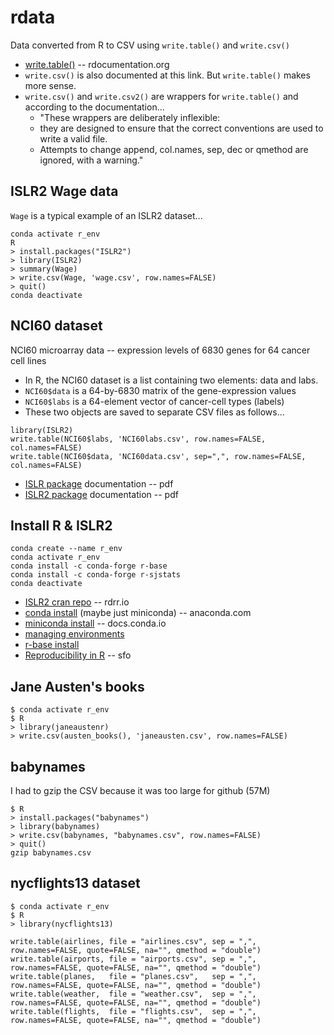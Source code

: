 # rdata

Data converted from R to CSV using `write.table()` and `write.csv()`

* [write.table()](https://www.rdocumentation.org/packages/utils/versions/3.6.2/topics/write.table) -- rdocumentation.org
* `write.csv()` is also documented at this link. But `write.table()` makes more sense.
* `write.csv()` and `write.csv2()` are wrappers for `write.table()` and according to the documentation...
  * "These wrappers are deliberately inflexible: 
  * they are designed to ensure that the correct conventions are used to write a valid file. 
  * Attempts to change append, col.names, sep, dec or qmethod are ignored, with a warning."

## ISLR2 Wage data

`Wage` is a typical example of an ISLR2 dataset...

```
conda activate r_env
R
> install.packages("ISLR2")
> library(ISLR2)
> summary(Wage)
> write.csv(Wage, 'wage.csv', row.names=FALSE)
> quit()
conda deactivate
```

## NCI60 dataset

NCI60 microarray data -- expression levels of 6830 genes for 64 cancer cell lines

* In R, the NCI60 dataset is a list containing two elements: data and labs.
* `NCI60$data` is a 64-by-6830 matrix of the gene-expression values
* `NCI60$labs` is a 64-element vector of cancer-cell types (labels)
* These two objects are saved to separate CSV files as follows...
```
library(ISLR2)
write.table(NCI60$labs, 'NCI60labs.csv', row.names=FALSE, col.names=FALSE)
write.table(NCI60$data, 'NCI60data.csv', sep=",", row.names=FALSE, col.names=FALSE)
```
* [ISLR package](https://cran.r-project.org/web/packages/ISLR/ISLR.pdf) documentation -- pdf
* [ISLR2 package](https://cran.r-project.org/web/packages/ISLR2/ISLR2.pdf) documentation -- pdf

## Install R & ISLR2

```
conda create --name r_env
conda activate r_env
conda install -c conda-forge r-base
conda install -c conda-forge r-sjstats
conda deactivate
```

* [ISLR2 cran repo](https://rdrr.io/cran/ISLR2/) -- rdrr.io
* [conda install](https://docs.anaconda.com/anaconda/install/) (maybe just miniconda) -- anaconda.com
* [miniconda install](https://docs.conda.io/en/latest/miniconda.html) -- docs.conda.io
* [managing environments](https://docs.conda.io/projects/conda/en/latest/user-guide/tasks/manage-environments.html)
* [r-base install](https://anaconda.org/conda-forge/r-base)
* [Reproducibility in R](https://stackoverflow.com/questions/5963269/how-to-make-a-great-r-reproducible-example) -- sfo

## Jane Austen's books

```
$ conda activate r_env
$ R
> library(janeaustenr)
> write.csv(austen_books(), 'janeausten.csv', row.names=FALSE)
```

## babynames

I had to gzip the CSV because it was too large for github (57M)
```
$ R
> install.packages("babynames")
> library(babynames)
> write.csv(babynames, "babynames.csv", row.names=FALSE)
> quit()
gzip babynames.csv
```

## nycflights13 dataset

```
$ conda activate r_env
$ R
> library(nycflights13)

write.table(airlines, file = "airlines.csv", sep = ",", row.names=FALSE, quote=FALSE, na="", qmethod = "double")
write.table(airports, file = "airports.csv", sep = ",", row.names=FALSE, quote=FALSE, na="", qmethod = "double")
write.table(planes,   file = "planes.csv",   sep = ",", row.names=FALSE, quote=FALSE, na="", qmethod = "double")
write.table(weather,  file = "weather.csv",  sep = ",", row.names=FALSE, quote=FALSE, na="", qmethod = "double")
write.table(flights,  file = "flights.csv",  sep = ",", row.names=FALSE, quote=FALSE, na="", qmethod = "double")
```
